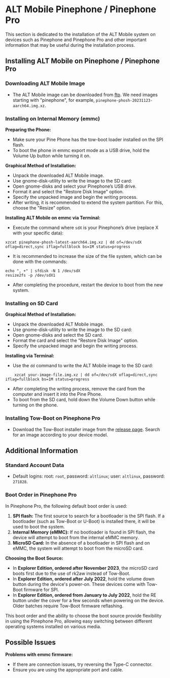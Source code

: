 # ALT Mobile Pinephone / Pinephone Pro

This section is dedicated to the installation of the ALT Mobile system on devices such as Pinephone and Pinephone Pro and other important information that may be useful during the installation process.

## Installing ALT Mobile on Pinephone / Pinephone Pro

### Downloading ALT Mobile Image

- The ALT Mobile image can be downloaded from [ftp](http://beta.altlinux.org/mobile/latest/). We need images starting with "pinephone", for example, `pinephone-phosh-20231123-aarch64.img.xz`.

### Installing on Internal Memory (emmc)

**Preparing the Phone:**

- Make sure your Pine Phone has the tow-boot loader installed on the SPI flash.
- To boot the phone in emmc export mode as a USB drive, hold the Volume Up button while turning it on.

**Graphical Method of Installation:**

- Unpack the downloaded ALT Mobile image.
- Use gnome-disk-utility to write the image to the SD card:
- Open gnome-disks and select your Pinephone’s USB drive.
- Format it and select the "Restore Disk Image" option.
- Specify the unpacked image and begin the writing process.
- After writing, it is recommended to extend the system partition. For this, choose the "Resize" option.

**Installing ALT Mobile on emmc via Terminal:**

- Execute the command where `sdX` is your Pinephone’s drive (replace X with your specific data):

```Shell
xzcat pinephone-phosh-latest-aarch64.img.xz | dd of=/dev/sdX oflag=direct,sync iflag=fullblock bs=1M status=progress
```
- It is recommended to increase the size of the file system, which can be done with the commands:

```
echo ", +" | sfdisk -N 1 /dev/sdX
resize2fs -p /dev/sdX1
```
- After completing the procedure, restart the device to boot from the new system.

### Installing on SD Card

**Graphical Method of Installation:**

- Unpack the downloaded ALT Mobile image.
- Use gnome-disk-utility to write the image to the SD card:
- Open gnome-disks and select the SD card.
- Format the card and select the "Restore Disk Image" option.
- Specify the unpacked image and begin the writing process.

**Installing via Terminal:**

- Use the `dd` command to write the ALT Mobile image to the SD card:
```Shell
    xzcat your-image-file.img.xz | dd of=/dev/sdX oflag=direct,sync iflag=fullblock bs=1M status=progress
```
- After completing the writing process, remove the card from the computer and insert it into the Pine Phone.
- To boot from the SD card, hold down the Volume Down button while turning on the phone.

### Installing Tow-Boot on Pinephone Pro

- Download the Tow-Boot installer image from the [release page](https://github.com/Tow-Boot/Tow-Boot/releases/tag/release-2022.07-006). Search for an image according to your device model.

## Additional Information

### Standard Account Data

- Default logins: root: `root`, password: `altlinux`; user: `altlinux`, password: `271828`.

### Boot Order in Pinephone Pro

In Pinephone Pro, the following default boot order is used:

1.  **SPI flash:** The first source to search for a bootloader is the SPI flash. If a bootloader (such as Tow-Boot or U-Boot) is installed there, it will be used to boot the system.
2.  **Internal Memory (eMMC):** If no bootloader is found in SPI flash, the device will attempt to boot from the internal eMMC memory.
3.  **MicroSD Card:** In the absence of a bootloader in SPI flash and on eMMC, the system will attempt to boot from the microSD card.

**Choosing the Boot Source:**

- In **Explorer Edition, ordered after November 2023**, the microSD card boots first due to the use of rk2aw instead of Tow-Boot.
- In **Explorer Edition, ordered after July 2022**, hold the volume down button during the device's power-on. These devices come with Tow-Boot firmware for SPI.
- In **Explorer Edition, ordered from January to July 2022**, hold the RE button under the cover for a few seconds when powering on the device. Older batches require Tow-Boot firmware reflashing.

This boot order and the ability to choose the boot source provide flexibility in using the Pinephone Pro, allowing easy switching between different operating systems installed on various media.

## Possible Issues


**Problems with emmc firmware:**

- If there are connection issues, try reversing the Type-C connector.
- Ensure you are using the appropriate port and cable.
